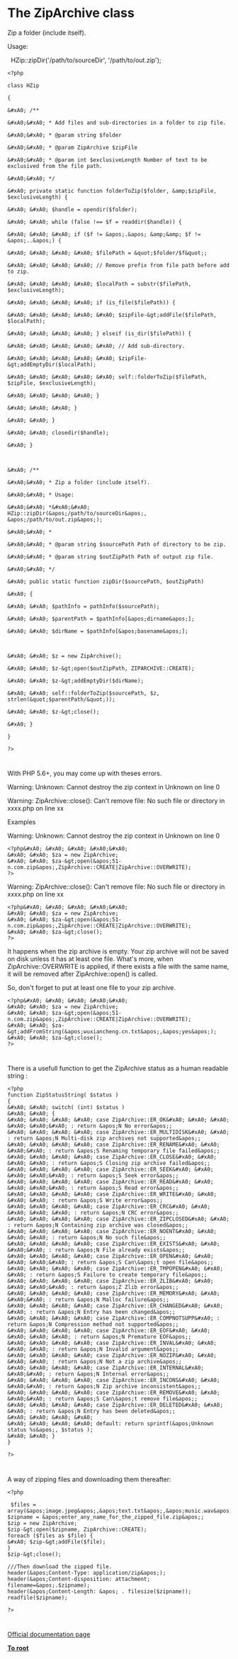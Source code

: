 # The ZipArchive class





Zip a folder (include itself).

Usage:

&#xA0; HZip::zipDir(&apos;/path/to/sourceDir&apos;, &apos;/path/to/out.zip&apos;);





```
<?php

class HZip

{

&#xA0; /**

&#xA0;&#xA0; * Add files and sub-directories in a folder to zip file.

&#xA0;&#xA0; * @param string $folder

&#xA0;&#xA0; * @param ZipArchive $zipFile

&#xA0;&#xA0; * @param int $exclusiveLength Number of text to be exclusived from the file path.

&#xA0;&#xA0; */

&#xA0; private static function folderToZip($folder, &amp;$zipFile, $exclusiveLength) {

&#xA0; &#xA0; $handle = opendir($folder);

&#xA0; &#xA0; while (false !== $f = readdir($handle)) {

&#xA0; &#xA0; &#xA0; if ($f != &apos;.&apos; &amp;&amp; $f != &apos;..&apos;) {

&#xA0; &#xA0; &#xA0; &#xA0; $filePath = &quot;$folder/$f&quot;;

&#xA0; &#xA0; &#xA0; &#xA0; // Remove prefix from file path before add to zip.

&#xA0; &#xA0; &#xA0; &#xA0; $localPath = substr($filePath, $exclusiveLength);

&#xA0; &#xA0; &#xA0; &#xA0; if (is_file($filePath)) {

&#xA0; &#xA0; &#xA0; &#xA0; &#xA0; $zipFile-&gt;addFile($filePath, $localPath);

&#xA0; &#xA0; &#xA0; &#xA0; } elseif (is_dir($filePath)) {

&#xA0; &#xA0; &#xA0; &#xA0; &#xA0; // Add sub-directory.

&#xA0; &#xA0; &#xA0; &#xA0; &#xA0; $zipFile-&gt;addEmptyDir($localPath);

&#xA0; &#xA0; &#xA0; &#xA0; &#xA0; self::folderToZip($filePath, $zipFile, $exclusiveLength);

&#xA0; &#xA0; &#xA0; &#xA0; }

&#xA0; &#xA0; &#xA0; }

&#xA0; &#xA0; }

&#xA0; &#xA0; closedir($handle);

&#xA0; }



&#xA0; /**

&#xA0;&#xA0; * Zip a folder (include itself).

&#xA0;&#xA0; * Usage:

&#xA0;&#xA0; *&#xA0;&#xA0; HZip::zipDir(&apos;/path/to/sourceDir&apos;, &apos;/path/to/out.zip&apos;);

&#xA0;&#xA0; *

&#xA0;&#xA0; * @param string $sourcePath Path of directory to be zip.

&#xA0;&#xA0; * @param string $outZipPath Path of output zip file.

&#xA0;&#xA0; */

&#xA0; public static function zipDir($sourcePath, $outZipPath)

&#xA0; {

&#xA0; &#xA0; $pathInfo = pathInfo($sourcePath);

&#xA0; &#xA0; $parentPath = $pathInfo[&apos;dirname&apos;];

&#xA0; &#xA0; $dirName = $pathInfo[&apos;basename&apos;];



&#xA0; &#xA0; $z = new ZipArchive();

&#xA0; &#xA0; $z-&gt;open($outZipPath, ZIPARCHIVE::CREATE);

&#xA0; &#xA0; $z-&gt;addEmptyDir($dirName);

&#xA0; &#xA0; self::folderToZip($sourcePath, $z, strlen(&quot;$parentPath/&quot;));

&#xA0; &#xA0; $z-&gt;close();

&#xA0; }

}

?>
```



  

#



With PHP 5.6+, you may come up with theses errors.

Warning: Unknown: Cannot destroy the zip context in Unknown on line 0

Warning: ZipArchive::close(): Can&apos;t remove file: No such file or directory in xxxx.php on line xx

Examples

Warning: Unknown: Cannot destroy the zip context in Unknown on line 0



```
<?php&#xA0; &#xA0; &#xA0; &#xA0;&#xA0; 
&#xA0; &#xA0; $za = new ZipArchive;
&#xA0; &#xA0; $za-&gt;open(&apos;51-n.com.zip&apos;,ZipArchive::CREATE|ZipArchive::OVERWRITE);
?>
```


Warning: ZipArchive::close(): Can&apos;t remove file: No such file or directory in xxxx.php on line xx



```
<?php&#xA0; &#xA0; &#xA0; &#xA0;&#xA0; 
&#xA0; &#xA0; $za = new ZipArchive;
&#xA0; &#xA0; $za-&gt;open(&apos;51-n.com.zip&apos;,ZipArchive::CREATE|ZipArchive::OVERWRITE);
&#xA0; &#xA0; $za-&gt;close();
?>
```


It happens when the zip archive is empty.
Your zip archive will not be saved on disk unless it has at least one file. What&apos;s more, when ZipArchive::OVERWRITE is applied, if there exists a file with the same name, it will be removed after ZipArchive::open() is called.

So, don&apos;t forget to put at least one file to your zip archive.



```
<?php&#xA0; &#xA0; &#xA0; &#xA0;&#xA0; 
&#xA0; &#xA0; $za = new ZipArchive;
&#xA0; &#xA0; $za-&gt;open(&apos;51-n.com.zip&apos;,ZipArchive::CREATE|ZipArchive::OVERWRITE);
&#xA0; &#xA0; $za-&gt;addFromString(&apos;wuxiancheng.cn.txt&apos;,&apos;yes&apos;);
&#xA0; &#xA0; $za-&gt;close();
?>
```



  

#



There is a usefull function to get the ZipArchive status as a human readable string :



```
<?php
function ZipStatusString( $status )
{
&#xA0; &#xA0; switch( (int) $status )
&#xA0; &#xA0; {
&#xA0; &#xA0; &#xA0; &#xA0; case ZipArchive::ER_OK&#xA0; &#xA0; &#xA0; &#xA0; &#xA0;&#xA0; : return &apos;N No error&apos;;
&#xA0; &#xA0; &#xA0; &#xA0; case ZipArchive::ER_MULTIDISK&#xA0; &#xA0; : return &apos;N Multi-disk zip archives not supported&apos;;
&#xA0; &#xA0; &#xA0; &#xA0; case ZipArchive::ER_RENAME&#xA0; &#xA0; &#xA0;&#xA0; : return &apos;S Renaming temporary file failed&apos;;
&#xA0; &#xA0; &#xA0; &#xA0; case ZipArchive::ER_CLOSE&#xA0; &#xA0; &#xA0; &#xA0; : return &apos;S Closing zip archive failed&apos;;
&#xA0; &#xA0; &#xA0; &#xA0; case ZipArchive::ER_SEEK&#xA0; &#xA0; &#xA0; &#xA0;&#xA0; : return &apos;S Seek error&apos;;
&#xA0; &#xA0; &#xA0; &#xA0; case ZipArchive::ER_READ&#xA0; &#xA0; &#xA0; &#xA0;&#xA0; : return &apos;S Read error&apos;;
&#xA0; &#xA0; &#xA0; &#xA0; case ZipArchive::ER_WRITE&#xA0; &#xA0; &#xA0; &#xA0; : return &apos;S Write error&apos;;
&#xA0; &#xA0; &#xA0; &#xA0; case ZipArchive::ER_CRC&#xA0; &#xA0; &#xA0; &#xA0; &#xA0; : return &apos;N CRC error&apos;;
&#xA0; &#xA0; &#xA0; &#xA0; case ZipArchive::ER_ZIPCLOSED&#xA0; &#xA0; : return &apos;N Containing zip archive was closed&apos;;
&#xA0; &#xA0; &#xA0; &#xA0; case ZipArchive::ER_NOENT&#xA0; &#xA0; &#xA0; &#xA0; : return &apos;N No such file&apos;;
&#xA0; &#xA0; &#xA0; &#xA0; case ZipArchive::ER_EXISTS&#xA0; &#xA0; &#xA0;&#xA0; : return &apos;N File already exists&apos;;
&#xA0; &#xA0; &#xA0; &#xA0; case ZipArchive::ER_OPEN&#xA0; &#xA0; &#xA0; &#xA0;&#xA0; : return &apos;S Can\&apos;t open file&apos;;
&#xA0; &#xA0; &#xA0; &#xA0; case ZipArchive::ER_TMPOPEN&#xA0; &#xA0; &#xA0; : return &apos;S Failure to create temporary file&apos;;
&#xA0; &#xA0; &#xA0; &#xA0; case ZipArchive::ER_ZLIB&#xA0; &#xA0; &#xA0; &#xA0;&#xA0; : return &apos;Z Zlib error&apos;;
&#xA0; &#xA0; &#xA0; &#xA0; case ZipArchive::ER_MEMORY&#xA0; &#xA0; &#xA0;&#xA0; : return &apos;N Malloc failure&apos;;
&#xA0; &#xA0; &#xA0; &#xA0; case ZipArchive::ER_CHANGED&#xA0; &#xA0; &#xA0; : return &apos;N Entry has been changed&apos;;
&#xA0; &#xA0; &#xA0; &#xA0; case ZipArchive::ER_COMPNOTSUPP&#xA0; : return &apos;N Compression method not supported&apos;;
&#xA0; &#xA0; &#xA0; &#xA0; case ZipArchive::ER_EOF&#xA0; &#xA0; &#xA0; &#xA0; &#xA0; : return &apos;N Premature EOF&apos;;
&#xA0; &#xA0; &#xA0; &#xA0; case ZipArchive::ER_INVAL&#xA0; &#xA0; &#xA0; &#xA0; : return &apos;N Invalid argument&apos;;
&#xA0; &#xA0; &#xA0; &#xA0; case ZipArchive::ER_NOZIP&#xA0; &#xA0; &#xA0; &#xA0; : return &apos;N Not a zip archive&apos;;
&#xA0; &#xA0; &#xA0; &#xA0; case ZipArchive::ER_INTERNAL&#xA0; &#xA0;&#xA0; : return &apos;N Internal error&apos;;
&#xA0; &#xA0; &#xA0; &#xA0; case ZipArchive::ER_INCONS&#xA0; &#xA0; &#xA0;&#xA0; : return &apos;N Zip archive inconsistent&apos;;
&#xA0; &#xA0; &#xA0; &#xA0; case ZipArchive::ER_REMOVE&#xA0; &#xA0; &#xA0;&#xA0; : return &apos;S Can\&apos;t remove file&apos;;
&#xA0; &#xA0; &#xA0; &#xA0; case ZipArchive::ER_DELETED&#xA0; &#xA0; &#xA0; : return &apos;N Entry has been deleted&apos;;
&#xA0; &#xA0; &#xA0; &#xA0; 
&#xA0; &#xA0; &#xA0; &#xA0; default: return sprintf(&apos;Unknown status %s&apos;, $status );
&#xA0; &#xA0; }
}

?>
```



  

#



A way of zipping files and downloading them thereafter:


```
<?php

 $files = array(&apos;image.jpeg&apos;,&apos;text.txt&apos;,&apos;music.wav&apos;);
$zipname = &apos;enter_any_name_for_the_zipped_file.zip&apos;;
$zip = new ZipArchive;
$zip-&gt;open($zipname, ZipArchive::CREATE);
foreach ($files as $file) {
&#xA0; $zip-&gt;addFile($file);
}
$zip-&gt;close();

///Then download the zipped file.
header(&apos;Content-Type: application/zip&apos;);
header(&apos;Content-disposition: attachment; filename=&apos;.$zipname);
header(&apos;Content-Length: &apos; . filesize($zipname));
readfile($zipname);

?>
```



  

#

[Official documentation page](https://www.php.net/manual/en/class.ziparchive.php)

**[To root](/README.md)**